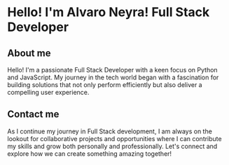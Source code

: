 # Hello! I'm Alvaro Neyra! Full Stack Developer
## About me
Hello! I'm a passionate Full Stack Developer with a keen focus on Python and JavaScript. My journey in the tech world began with a fascination for building solutions that not only perform efficiently but also deliver a compelling user experience.
## Contact me
As I continue my journey in Full Stack development, I am always on the lookout for collaborative projects and opportunities where I can contribute my skills and grow both personally and professionally. Let's connect and explore how we can create something amazing together!
